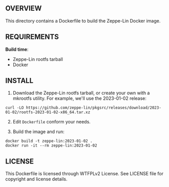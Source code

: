 OVERVIEW
--------
This directory contains a Dockerfile to build the Zeppe-Lin Docker image.


REQUIREMENTS
------------
**Build time**:
- Zeppe-Lin rootfs tarball
- Docker


INSTALL
-------
1. Download the Zeppe-Lin rootfs tarball, or create your own with a mkrootfs
   utility.  For example, we'll use the 2023-01-02 release:

```
curl -LO https://github.com/zeppe-lin/pkgsrc/releases/download/2023-01-02/rootfs-2023-01-02-x86_64.tar.xz
```

2. Edit `Dockerfile` conform your needs.

3. Build the image and run:

```
docker build -t zeppe-lin:2023-01-02 .
docker run -it --rm zeppe-lin:2023-01-02
```


LICENSE
-------
This Dockerfile is licensed through WTFPLv2 License.
See LICENSE file for copyright and license details.
